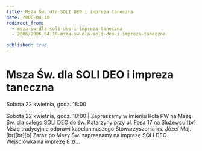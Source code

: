 ```yaml
---
title: Msza Św. dla SOLI DEO i impreza taneczna
date: 2006-04-10
redirect_from: 
  - msza-sw-dla-soli-deo-i-impreza-taneczna
  - 2006/2006.04.10-msza-sw-dla-soli-deo-i-impreza-taneczna

published: true
---
```




# Msza Św. dla SOLI DEO i impreza taneczna

<time>Sobota 22 kwietnia, godz. 18:00</time>

Sobota 22 kwietnia, godz. 18:00 | Zapraszamy w imieniu Koła PW na Mszę Św. dla całego SOLI DEO do św. Katarzyny przy ul. Fosa 17 na Służewcu.[br] Mszę tradycyjnie odprawi kapelan naszego Stowarzyszenia ks. Józef Maj. [br][br][b] Zaraz po Mszy Św. zapraszamy na imprezę SOLI DEO. Wejściówka na imprezę 8 zł...

<!--CONTENT FROM OLD SERVER (jos before 2013): Sobota 22 kwietnia, godz. 18:00 | Zapraszamy w imieniu Koła PW na Mszę Św. dla całego SOLI DEO do św. Katarzyny przy ul. Fosa 17 na Służewcu.[br] Mszę tradycyjnie odprawi kapelan naszego Stowarzyszenia ks. Józef Maj. [br][br][b] Zaraz po Mszy Św. zapraszamy na imprezę SOLI DEO. Wejściówka na imprezę 8 zł...
-->

<!--{{json:{"created_date":"2006-04-10 17:32:05","publish_down":"0000-00-00 00:00:00","id":"340"}}}-->